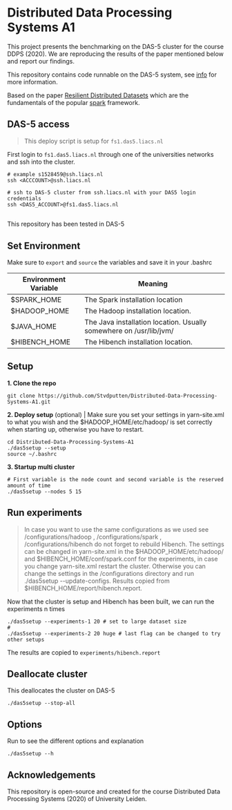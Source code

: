 # Distributed Data Processing Systems A1

This project presents the benchmarking on the DAS-5 cluster for the course DDPS (2020). We are reproducing the results of the paper mentioned below and report our findings.

This repository contains code runnable on the DAS-5 system, see [info](https://www.cs.vu.nl/das5/) for more information. 

Based on the paper [Resilient Distributed Datasets](https://www.usenix.org/conference/nsdi12/technical-sessions/presentation/zaharia) which are the fundamentals of the popular [spark](https://spark.apache.org/) framework. 

## DAS-5 access
> This deploy script is setup for `fs1.das5.liacs.nl`

First login to `fs1.das5.liacs.nl` through one of the universities networks and ssh into the cluster.
```
# example s1528459@ssh.liacs.nl
ssh <ACCCOUNT>@ssh.liacs.nl

# ssh to DAS-5 cluster from ssh.liacs.nl with your DAS5 login credentials
ssh <DAS5_ACCOUNT>@fs1.das5.liacs.nl
```

## 

This repository has been tested in DAS-5

##  Set Environment 
Make sure to `export` and `source` the variables and save it in your .bashrc 

Environment Variable        |      Meaning
----------------|--------------------------------------------------------
$SPARK_HOME    |      The Spark installation location
$HADOOP_HOME  |   The Hadoop installation location. 
$JAVA_HOME | The Java installation location. Usually somewhere on /usr/lib/jvm/
$HIBENCH_HOME | The Hibench installation location. 

## Setup 

**1. Clone the repo**
```
git clone https://github.com/Stvdputten/Distributed-Data-Processing-Systems-A1.git
```

**2. Deploy setup** (optional)
| Make sure you set your settings in yarn-site.xml to what you wish and the $HADOOP_HOME/etc/hadoop/ is set correctly when starting up, otherwise you have to restart.

```
cd Distributed-Data-Processing-Systems-A1
./das5setup --setup 
source ~/.bashrc
```

**3. Startup multi cluster**
```
# First variable is the node count and second variable is the reserved amount of time
./das5setup --nodes 5 15
```

## Run experiments
> In case you want to use the same configurations as we used see /configurations/hadoop , /configurations/spark , /configurations/hibench do not forget to rebuild Hibench.
> The settings can be changed in yarn-site.xml in the $HADOOP_HOME/etc/hadoop/ and $HIBENCH_HOME/conf/spark.conf for the experiments, in case you change yarn-site.xml restart the cluster.
> Otherwise you can change the settings in the /configurations directory and run ./das5setup --update-configs.
> Results copied from $HIBENCH_HOME/report/hibench.report.

Now that the cluster is setup and Hibench has been built, we can run the experiments n times

```
./das5setup --experiments-1 20 # set to large dataset size
#
./das5setup --experiments-2 20 huge # last flag can be changed to try other setups
```
The results are copied to `experiments/hibench.report`

## Deallocate cluster
This deallocates the cluster on DAS-5
```
./das5setup --stop-all
```
## Options

Run to see the different options and explanation
```
./das5setup --h
```
## Acknowledgements

This repository is open-source and created for the course Distributed Data Processing Systems (2020) of University Leiden.
